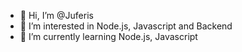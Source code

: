 - 👋 Hi, I’m @Juferis
- 👀 I’m interested in Node.js, Javascript and Backend
- 🌱 I’m currently learning Node.js, Javascript

